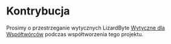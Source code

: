 # Kontrybucja

Prosimy o przestrzeganie wytycznych LizardByte
[Wytyczne dla Współtwórców](https://docs.lizardbyte.dev/en/latest/developers/contributing.html)
podczas współtworzenia tego projektu.
